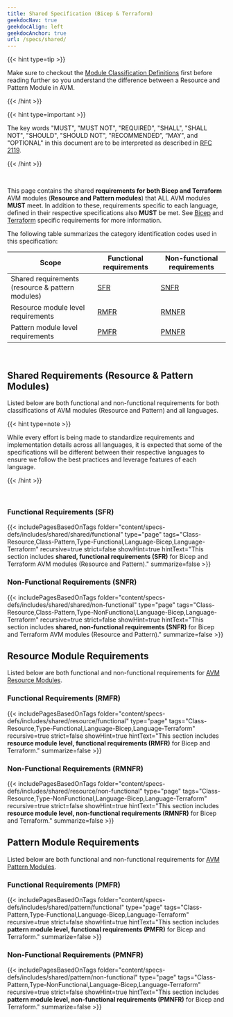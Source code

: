 ```yaml
---
title: Shared Specification (Bicep & Terraform)
geekdocNav: true
geekdocAlign: left
geekdocAnchor: true
url: /specs/shared/
---
```


{{< hint type=tip >}}

Make sure to checkout the [Module Classification Definitions](/Azure-Verified-Modules/specs/shared/module-classifications/) first before reading further so you understand the difference between a Resource and Pattern Module in AVM.

{{< /hint >}}

{{< hint type=important >}}

The key words "MUST", "MUST NOT", "REQUIRED", "SHALL", "SHALL NOT", "SHOULD", "SHOULD NOT", "RECOMMENDED”, “MAY", and "OPTIONAL" in this document are to be interpreted as described in [RFC 2119](https://www.rfc-editor.org/rfc/rfc2119).

{{< /hint >}}

<br>

This page contains the shared **requirements for both Bicep and Terraform** AVM modules (**Resource and Pattern modules**) that ALL AVM modules **MUST** meet. In addition to these, requirements specific to each language, defined in their respective specifications also **MUST** be met. See [Bicep](/Azure-Verified-Modules/specs/bicep/) and [Terraform](/Azure-Verified-Modules/specs/terraform/) specific requirements for more information.

The following table summarizes the category identification codes used in this specification:

| Scope                                            | Functional requirements               | Non-functional requirements                 |
|--------------------------------------------------|---------------------------------------|---------------------------------------------|
| Shared requirements (resource & pattern modules) | [SFR](#functional-requirements-sfr)   | [SNFR](#non-functional-requirements-snfr)   |
| Resource module level requirements               | [RMFR](#functional-requirements-rmfr) | [RMNFR](#non-functional-requirements-rmnfr) |
| Pattern module level requirements                | [PMFR](#functional-requirements-pmfr) | [PMNFR](#non-functional-requirements-pmnfr) |

<br>

## Shared Requirements (Resource & Pattern Modules)

Listed below are both functional and non-functional requirements for both classifications of AVM modules (Resource and Pattern) and all languages.

{{< hint type=note >}}

While every effort is being made to standardize requirements and implementation details across all languages, it is expected that some of the specifications will be different between their respective languages to ensure we follow the best practices and leverage features of each language.

{{< /hint >}}

<br>

### Functional Requirements (SFR)

{{< includePagesBasedOnTags folder="content/specs-defs/includes/shared/shared/functional" type="page" tags="Class-Resource,Class-Pattern,Type-Functional,Language-Bicep,Language-Terraform" recursive=true strict=false showHint=true hintText="This section includes **shared, functional requirements (SFR)** for Bicep and Terraform AVM modules (Resource and Pattern)." summarize=false >}}

### Non-Functional Requirements (SNFR)

{{< includePagesBasedOnTags folder="content/specs-defs/includes/shared/shared/non-functional" type="page" tags="Class-Resource,Class-Pattern,Type-NonFunctional,Language-Bicep,Language-Terraform" recursive=true strict=false showHint=true hintText="This section includes **shared, non-functional requirements (SNFR)** for Bicep and Terraform AVM modules (Resource and Pattern)." summarize=false >}}

## Resource Module Requirements

Listed below are both functional and non-functional requirements for [AVM Resource Modules](/Azure-Verified-Modules/specs/shared/module-classifications/).

### Functional Requirements (RMFR)

{{< includePagesBasedOnTags folder="content/specs-defs/includes/shared/resource/functional" type="page" tags="Class-Resource,Type-Functional,Language-Bicep,Language-Terraform" recursive=true strict=false showHint=true hintText="This section includes **resource module level, functional requirements (RMFR)** for Bicep and Terraform." summarize=false >}}

### Non-Functional Requirements (RMNFR)

{{< includePagesBasedOnTags folder="content/specs-defs/includes/shared/resource/non-functional" type="page" tags="Class-Resource,Type-NonFunctional,Language-Bicep,Language-Terraform" recursive=true strict=false showHint=true hintText="This section includes **resource module level, non-functional requirements (RMNFR)** for Bicep and Terraform." summarize=false >}}

## Pattern Module Requirements

Listed below are both functional and non-functional requirements for [AVM Pattern Modules](/Azure-Verified-Modules/specs/shared/module-classifications/).

### Functional Requirements (PMFR)

{{< includePagesBasedOnTags folder="content/specs-defs/includes/shared/pattern/functional" type="page" tags="Class-Pattern,Type-Functional,Language-Bicep,Language-Terraform" recursive=true strict=false showHint=true hintText="This section includes **pattern module level, functional requirements (PMFR)** for Bicep and Terraform." summarize=false >}}

### Non-Functional Requirements (PMNFR)

{{< includePagesBasedOnTags folder="content/specs-defs/includes/shared/pattern/non-functional" type="page" tags="Class-Pattern,Type-NonFunctional,Language-Bicep,Language-Terraform" recursive=true strict=false showHint=true hintText="This section includes **pattern module level, non-functional requirements (PMNFR)** for Bicep and Terraform." summarize=false >}}
